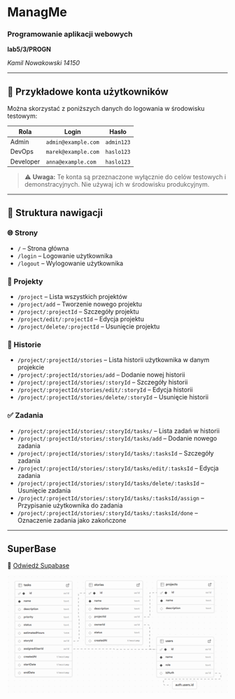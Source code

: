 # **ManagMe**

### Programowanie aplikacji webowych
**lab5/3/PROGN**

*Kamil Nowakowski*
*14150*

---

## 👤 Przykładowe konta użytkowników

Można skorzystać z poniższych danych do logowania w środowisku testowym:

| Rola       | Login                | Hasło       |
|------------|----------------------|-------------|
| Admin      | `admin@example.com`  | `admin123`  |
| DevOps     | `marek@example.com`  | `haslo123`  |
| Developer  | `anna@example.com`   | `haslo123`  |

> ⚠️ **Uwaga:** Te konta są przeznaczone wyłącznie do celów testowych i demonstracyjnych. Nie używaj ich w środowisku produkcyjnym.

---

## 🔗 Struktura nawigacji

### 🌐 Strony

- `/` – Strona główna
- `/login` – Logowanie użytkownika
- `/logout` – Wylogowanie użytkownika

### 📁 Projekty

- `/project` – Lista wszystkich projektów
- `/project/add` – Tworzenie nowego projektu
- `/project/:projectId` – Szczegóły projektu
- `/project/edit/:projectId` – Edycja projektu
- `/project/delete/:projectId` – Usunięcie projektu

### 📘 Historie

- `/project/:projectId/stories` – Lista historii użytkownika w danym projekcie
- `/project/:projectId/stories/add` – Dodanie nowej historii
- `/project/:projectId/stories/:storyId` – Szczegóły historii
- `/project/:projectId/stories/edit/:storyId` – Edycja historii
- `/project/:projectId/stories/delete/:storyId` – Usunięcie historii

### ✅ Zadania

- `/project/:projectId/stories/:storyId/tasks/` – Lista zadań w historii
- `/project/:projectId/stories/:storyId/tasks/add` – Dodanie nowego zadania
- `/project/:projectId/stories/:storyId/tasks/:tasksId` – Szczegóły zadania
- `/project/:projectId/stories/:storyId/tasks/edit/:tasksId` – Edycja zadania
- `/project/:projectId/stories/:storyId/tasks/delete/:tasksId` – Usunięcie zadania
- `/project/:projectId/stories/:storyId/tasks/:tasksId/assign` – Przypisanie użytkownika do zadania
- `/project/:projectId/stories/:storyId/tasks/:tasksId/done` – Oznaczenie zadania jako zakończone

---

## SuperBase
🔗 [Odwiedź Supabase](https://supabase.com)

![alt text](./public/image.png)